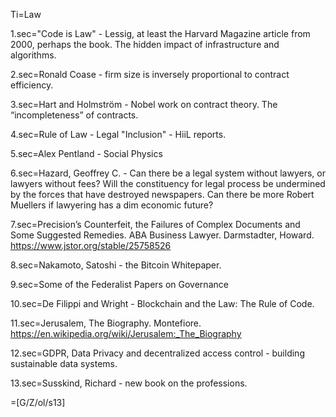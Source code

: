 Ti=Law

1.sec="Code is Law" - Lessig, at least the Harvard Magazine article from 2000, perhaps the book.  The hidden impact of infrastructure and algorithms.

2.sec=Ronald Coase - firm size is inversely proportional to contract efficiency.

3.sec=Hart and Holmström - Nobel work on contract theory.  The “incompleteness” of contracts.

4.sec=Rule of Law - Legal "Inclusion" - HiiL reports.  

5.sec=Alex Pentland - Social Physics

6.sec=Hazard, Geoffrey C. - Can there be a legal system without lawyers, or lawyers without fees?  Will the constituency for legal process be undermined by the forces that have destroyed newspapers.  Can there be more Robert Muellers if lawyering has a dim economic future?

7.sec=Precision’s Counterfeit, the Failures of Complex Documents and Some Suggested Remedies.  ABA Business Lawyer.  Darmstadter, Howard. https://www.jstor.org/stable/25758526

8.sec=Nakamoto, Satoshi - the Bitcoin Whitepaper.

9.sec=Some of the Federalist Papers on Governance

10.sec=De Filippi and Wright - Blockchain and the Law: The Rule of Code.

11.sec=Jerusalem, The Biography.  Montefiore.  https://en.wikipedia.org/wiki/Jerusalem:_The_Biography

12.sec=GDPR, Data Privacy and decentralized access control - building sustainable data systems.

13.sec=Susskind, Richard - new book on the professions.

=[G/Z/ol/s13]